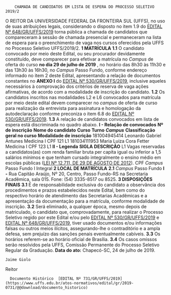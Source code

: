         CHAMADA DE CANDIDATOS EM LISTA DE ESPERA DO PROCESSO SELETIVO 2019/2  

 O REITOR DA UNIVERSIDADE FEDERAL DA FRONTEIRA SUL (UFFS), no uso de suas atribuições legais, considerando o disposto no item 1.9 do [EDITAL Nº 648/GR/UFFS/2019](https://www.uffs.edu.br/atos-normativos/edital/gr/2019-0648) torna pública a chamada de candidatos que compareceram à sessão de chamada presencial e permaneceram na lista de espera para o preenchimento de vaga nos cursos oferecidos pela UFFS no Processo Seletivo UFFS/2019/2.  **1 MATRÍCULA** **1.1**  O candidato convocado por meio deste Edital, ou seu procurador devidamente constituído, deve comparecer para efetivar a matrícula no *Campus*  de oferta do curso  **no dia 29 de julho de 2019** , no horário das 8h30 às 11h30 e das 13h30 às 16h30, no *Campus*  Passo Fundo, conforme endereço informado no item 2 deste Edital, apresentando a relação de documentos constantes no **ANEXO I**  do [EDITAL Nº 530/GR/UFFS/2019](https://www.uffs.edu.br/atos-normativos/edital/gr/2019-0530), inclusive aqueles necessários à comprovação dos critérios de reserva de vaga ações afirmativas, de acordo com a modalidade de inscrição do candidato. **1.2**  Os candidatos inscritos nas modalidades L2 e L6 convocados para matrícula por meio deste edital devem comparecer no *campus*  de oferta de curso para realização da entrevista para assinatura e homologação da autodeclaração conforme preconiza o item 6.8 do [EDITAL Nº 530/GR/UFFS/2019](https://www.uffs.edu.br/atos-normativos/edital/gr/2019-0530). **1.3**  A relação de candidatos convocados em lista de espera está discriminada no quadro abaixo. **I - Relação de convocados**     **Nº de inscrição**   **Nome do candidato**   **Curso**   **Turno**    ***Campus***    **Classificação geral no curso**   **Modalidade de inscrição**     181004945414   Leonardo Gabriel Antunes   Medicina   I   CPF   121   L1     181034111953   Maria Luiza Cora Fetter   Medicina   I   CPF   123   L1     **II - Legenda**     **SIGLA**   **DESCRIÇÃO**     L1   Vagas reservadas a candidatos(as) com renda familiar bruta per capita igual ou inferior a 1,5 salários mínimos e que tenham cursado integralmente o ensino médio em escolas públicas ([LEI Nº 12.711, DE 29 DE AGOSTO DE 2012](http://www.planalto.gov.br/ccivil_03/_ato2011-2014/2012/lei/l12711.htm)).     CPF   *Campus*  Passo Fundo     I   Integral      **2 LOCAL DE MATRÍCULA** **2.1**  *Campus*  Passo Fundo **I -**  Rua Capitão Araújo, Nº 20, Centro, Passo Fundo-RS na Secretaria Acadêmica, sala 015. Fone: (54) 3335-8517 ou 8525.  **3 DISPOSIÇÕES FINAIS** **3.1**  É de responsabilidade exclusiva do candidato a observância dos procedimentos e prazos estabelecidos neste Edital, bem como do respectivo horário de atendimento das Secretarias Acadêmicas e a apresentação da documentação para a matrícula, conforme modalidade de inscrição. **3.2**  Será eliminado, a qualquer época, mesmo depois de matriculado, o candidato que, comprovadamente, para realizar o Processo Seletivo regido por este Edital e/ou pelo [EDITAL Nº 530/GR/UFFS/2019](https://www.uffs.edu.br/atos-normativos/edital/gr/2019-0530) e [EDITAL Nº 648/GR/UFFS/2019](https://www.uffs.edu.br/atos-normativos/edital/gr/2019-0648), tiver usado documentos e/ou informações falsas ou outros meios ilícitos, assegurando-lhe o contraditório e a ampla defesa, sem prejuízo das sanções penais eventualmente cabíveis. **3.3**  Os horários referem-se ao horário oficial de Brasília. **3.4**  Os casos omissos serão resolvidos pela UFFS, Comissão Permanente do Processo Seletivo Regular da Graduação.        **Data do ato:** Chapecó-SC, 24 de julho de 2019.   
 

    Jaime Giolo   
 Reitor 

      Documento Histórico  [EDITAL Nº 731/GR/UFFS/2019](https://www.uffs.edu.br/atos-normativos/edital/gr/2019-0731/@@download/documento_historico)     
      